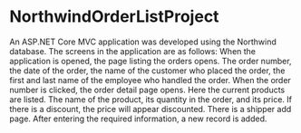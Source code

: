 # NorthwindOrderListProject
An ASP.NET Core MVC application was developed using the Northwind database. The screens in the application are as follows:
When the application is opened, the page listing the orders opens.
The order number, the date of the order, the name of the customer who placed the order, the first and last name of the employee who handled the order.
When the order number is clicked, the order detail page opens.
Here the current products are listed. The name of the product, its quantity in the order, and its price. If there is a discount, the price will appear discounted.
There is a shipper add page. After entering the required information, a new record is added.

